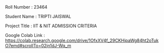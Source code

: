 Roll Number       :   23464 

Student Name      :   TRIPTI JAISWAL

Project Title     :   IIT & NIT ADMISSION CRITERIA

Google Colab Link :  https://colab.research.google.com/drive/1OfxXV4f_29CKHipaWg84ht2oTukO7emd#scrollTo=02jn1dJ-Wq_m
   
